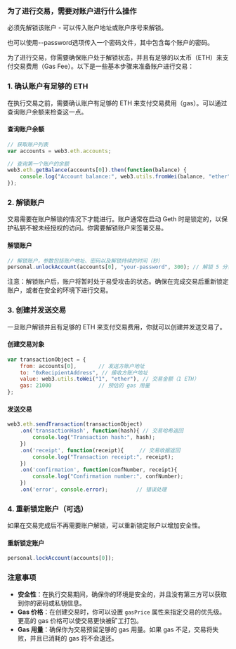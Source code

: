 ### 为了进行交易，需要对账户进行什么操作

必须先解锁该账户 - 可以传入账户地址或账户序号来解锁。

也可以使用--password选项传入一个密码文件，其中包含每个账户的密码。

为了进行交易，你需要确保账户处于解锁状态，并且有足够的以太币（ETH）来支付交易费用（Gas Fee）。以下是一些基本步骤来准备账户进行交易：

### 1. 确认账户有足够的 ETH

在执行交易之前，需要确认账户有足够的 ETH 来支付交易费用（gas）。可以通过查询账户余额来检查这一点。

#### 查询账户余额

```js
// 获取账户列表
var accounts = web3.eth.accounts;

// 查询第一个账户的余额
web3.eth.getBalance(accounts[0]).then(function(balance) {
    console.log("Account balance:", web3.utils.fromWei(balance, "ether"), "ETH");
});
```

### 2. 解锁账户

交易需要在账户解锁的情况下才能进行。账户通常在启动 Geth 时是锁定的，以保护私钥不被未经授权的访问。你需要解锁账户来签署交易。

#### 解锁账户

```js
// 解锁账户，参数包括账户地址、密码以及解锁持续的时间（秒）
personal.unlockAccount(accounts[0], "your-password", 300); // 解锁 5 分钟
```

注意：解锁账户后，账户将暂时处于易受攻击的状态。确保在完成交易后重新锁定账户，或者在安全的环境下进行交易。

### 3. 创建并发送交易

一旦账户解锁并且有足够的 ETH 来支付交易费用，你就可以创建并发送交易了。

#### 创建交易对象

```js
var transactionObject = {
    from: accounts[0],       // 发送方账户地址
    to: "0xRecipientAddress", // 接收方账户地址
    value: web3.utils.toWei("1", "ether"), // 交易金额（1 ETH）
    gas: 21000               // 预估的 gas 用量
};
```

#### 发送交易

```js
web3.eth.sendTransaction(transactionObject)
    .on('transactionHash', function(hash){ // 交易哈希返回
        console.log("Transaction hash:", hash);
    })
    .on('receipt', function(receipt){     // 交易收据返回
        console.log("Transaction receipt:", receipt);
    })
    .on('confirmation', function(confNumber, receipt){
        console.log("Confirmation number:", confNumber);
    })
    .on('error', console.error);         // 错误处理
```

### 4. 重新锁定账户（可选）

如果在交易完成后不再需要账户解锁，可以重新锁定账户以增加安全性。

#### 重新锁定账户

```js
personal.lockAccount(accounts[0]);
```

### 注意事项

- **安全性**：在执行交易期间，确保你的环境是安全的，并且没有第三方可以获取到你的密码或私钥信息。
- **Gas 价格**：在创建交易时，你可以设置 `gasPrice` 属性来指定交易的优先级。更高的 gas 价格可以使交易更快被矿工打包。
- **Gas 用量**：确保你为交易预留足够的 gas 用量。如果 gas 不足，交易将失败，并且已消耗的 gas 将不会退还。